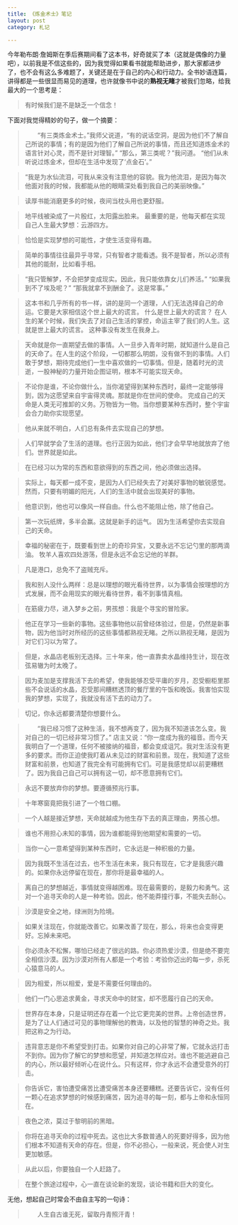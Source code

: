 ```yaml
---
title: 《炼金术士》笔记
layout: post
category: 札记

---
```



今年勒布朗·詹姆斯在季后赛期间看了这本书，好奇就买了本（这就是偶像的力量吧），以前我是不信这些的，因为我觉得如果看书就能帮助进步，那大家都进步了，也不会有这么多难题了，关键还是在于自己的内心和行动力。全书妙语连篇，讲得都是一些很显而易见的道理，也许就像书中说的**熟视无睹**才被我们忽略，给我最大的一个思考是：

> 有时候我们是不是缺乏一个信念！


下面对我觉得精妙的句子，做一个摘要：

 > &emsp;&emsp;“有三类炼金术士。”我师父说道，“有的说话空洞，是因为他们不了解自己所说的事情；有的是因为他们了解自己所说的事情，而且还知道炼金术的语言针对心灵，而不是针对理智。”
 > “那么，第三类呢？”我问道。
 > “他们从未听说过炼金术，但却在生活中发现了‘点金石’。”

 > “我是为水仙流泪，可我从来没有注意他的容貌。我为他流泪，是因为每次他面对我的时候，我都能从他的眼睛深处看到我自己的美丽映像。”

> 读厚书能消磨更多的时候，夜间当枕头用也更舒服。

> 地平线被染成了一片殷红，太阳露出脸来。
> 最重要的是，他每天都在实现自己人生最大梦想：云游四方。

> 恰恰是实现梦想的可能性，才使生活变得有趣。

> 简单的事情往往最异乎寻常，只有智者才能看透。我不是智者，所以必须有其他的能耐，比如看手相。

> “我只管解梦，不会把梦变成现实。因此，我只能依靠女儿们养活。”
> “如果我到不了埃及呢？”
> “那我就拿不到酬金了。这是常事。”


> 这本书和几乎所有的书一样，讲的是同一个道理，人们无法选择自己的命运。它要是大家相信这个世上最大的谎言。
> 什么是世上最大的谎言？
> 在人生的某个时候，我们失去了对自己生活的掌控，命运主宰了我们的人生。这就是世上最大的谎言。
> 这种事没有发生在我身上。

> 天命就是你一直期望去做的事情。人一旦步入青年时期，就知道什么是自己的天命了。在人生的这个阶段，一切都那么明朗，没有做不到的事情。人们敢于梦想，期待完成他们一生中喜欢做的一切事情。但是，随着时光的流逝，一股神秘的力量开始企图证明，根本不可能实现天命。

> 不论你是谁，不论你做什么，当你渴望得到某种东西时，最终一定能够得到，因为这愿望来自宇宙得灵魂。那就是你在世间的使命。
完成自己的天命是人类无可推卸的义务。万物皆为一物。当你想要某种东西时，整个宇宙会合力助你实现愿望。

> 他从来就不明白，人们总有条件去实现自己的梦想。

> 人们早就学会了生活的道理。也行正因为如此，他们才会早早地就放弃了他们。世界就是如此。

> 在已经习以为常的东西和意欲得到的东西之间，他必须做出选择。

> 实际上，每天都一成不变，是因为人们已经失去了对美好事物的敏锐感觉。然而，只要有明媚的阳光，人们的生活中就会出现美好的事物。

> 他意识到，他也可以像风一样自由。什么也不能阻止他，除了他自己。

> 第一次玩纸牌，多半会赢。这就是新手的运气。
> 因为生活希望你去实现自己的天命。

> 幸福的秘密在于，既要看到世上的奇珍异宝，又要永远不忘记勺里的那两滴油。
> 牧羊人喜欢四处游荡，但是永远不会忘记他的羊群。


> 凡是港口，总免不了盗贼充斥。

> 我和别人没什么两样：总是以理想的眼光看待世界，以为事情会按理想的方式发展，而不会用现实的眼光看待世界，看不到事情真相。

> 在筋疲力尽，进入梦乡之前，男孩想：我是个寻宝的冒险家。

> 他正在学习一些新的事物。这些事物他以前曾经体验过，但是，仍然是新事物，因为他当时对所经历的这些事情都熟视无睹。之所以熟视无睹，是因为对它们习以为常了。

> 但是，水晶店老板别无选择。三十年来，他一直靠卖水晶维持生计，现在改弦易辙为时太晚了。

> 因为麦加是支撑我活下去的希望，使我能够忍受平庸的岁月，忍受橱柜里那些不会说话的水晶，忍受那间糟糕透顶的餐厅里的午饭和晚饭。我害怕实现我的梦想，实现了，我就没有活下去的动力了。

> 切记，你永远都要清楚你想要什么。

> &emsp;&emsp;“我已经习惯了这种生活，我不想再变了，因为我不知道该怎么变。我对自己的一切已经非常习惯了。”
> 店主又说：“你一度成为我的福音。而今天我明白了一个道理，任何不被接纳的福音，都会变成诅咒。我对生活没有更多的要求。而你正迫使我盯着从未见过的财富和前景。现在，我知道了这些财富和前景，也知道了我完全有可能拥有它们。可是我感觉却以前更糟糕了。因为我自己自己可以拥有这一切，却不愿意拥有它们。

> 永远不要放弃你的梦想。要遵循预兆行事。

> 十年寒窗竟把我引进了一个牲口棚。

> 一个人越是接近梦想，天命就越成为他生存下去的真正理由，男孩心想。

> 谁也不用担心未知的事情，因为谁都能得到他期望和需要的一切。

> 当你一心一意希望得到某种东西时，它永远是一种积极的力量。

> 因为我既不生活在过去，也不生活在未来，我只有现在，它才是我感兴趣的。如果你永远停留在现在，那你将是最幸福的人。

> 离自己的梦想越近，事情就变得越困难。现在最需要的，是毅力和勇气。这对一个追寻天命的人是一种考验。因此，他不能莽撞行事，不能失去耐心。

> 沙漠是安全之地，绿洲则为险境。

> 如果关注现在，你就能改善它。如果改善了现在，那么，将来也会变得更好。忘掉未来吧。

> 你必须永不松懈，哪怕已经走了很远的路。你必须热爱沙漠，但是绝不要完全相信沙漠。因为沙漠对所有人都是一个考验：考验你迈出的每一步，杀死心猿意马的人。

> 因为相爱，所以相爱，爱是不需要任何理由的。

> 他们一门心思追求黄金，寻求天命中的财宝，却不愿履行自己的天命。

> 世界存在本身，只是证明还存在着一个比它更完美的世界。上帝创造世界，是为了让人们通过可见的事物理解他的教诲，以及他的智慧的神奇之处。我把这称之为行动。

> 违背意志是你不希望受到打击。如果你对自己的心非常了解，它就永远打击不到你。因为你了解它的梦想和愿望，并知道怎样应对。谁也不能逃避自己的内心，所以最好倾听心在说什么。只有这样，你才永远不会遭受意外的打击。

> 你告诉它，害怕遭受痛苦比遭受痛苦本身还要糟糕。还要告诉它，没有任何一颗心在追求梦想的时候感到痛苦，因为追寻的每一刻，都与上帝和永恒同在。

> 夜色之浓，莫过于黎明前的黑暗。

> 你将在追寻天命的过程中死去。这也比大多数普通人的死要好得多，因为他们根本不知道有天命的存在。但是，你不必担心，一般来说，死会使人对生更加敏感。

> 从此以后，你要独自一个人赶路了。

> 在整个旅途过程中，心一直在谈论新的发现，谈论书籍和巨大的变化。


无他，想起自己时常会不由自主写的一句诗：
>&emsp;&emsp;人生自古谁无死，留取丹青照汗青！
